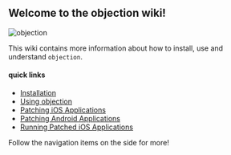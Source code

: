 ## Welcome to the objection wiki!

![objection](https://i.imgur.com/SwmFT5O.png)

This wiki contains more information about how to install, use and understand `objection`. 

#### quick links
* [Installation](Installation)
* [Using objection](Using-objection)
* [Patching iOS Applications](Patching-iOS-Applications)
* [Patching Android Applications](Patching-Android-Applications)
* [Running Patched iOS Applications](Running-Patched-iOS-Applications)

Follow the navigation items on the side for more!